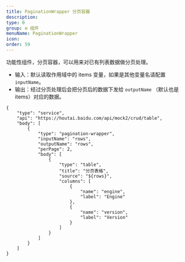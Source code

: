 ```yaml
---
title: PaginationWrapper 分页容器
description:
type: 0
group: ⚙ 组件
menuName: PaginationWrapper
icon:
order: 59
---
```


功能性组件，分页容器，可以用来对已有列表数据做分页处理。

- 输入：默认读取作用域中的 items 变量，如果是其他变量名请配置 `inputName`。
- 输出：经过分页处理后会把分页后的数据下发给 `outputName` （默认也是 items）对应的数据。

```schema:height="400" scope="body"
{
    "type": "service",
    "api": "https://houtai.baidu.com/api/mock2/crud/table",
    "body": [
        {
            "type": "pagination-wrapper",
            "inputName": "rows",
            "outputName": "rows",
            "perPage": 2,
            "body": [
                {
                    "type": "table",
                    "title": "分页表格",
                    "source": "${rows}",
                    "columns": [
                        {
                            "name": "engine",
                            "label": "Engine"
                        },
                        {
                            "name": "version",
                            "label": "Version"
                        }
                    ]
                }
            ]
        }
    ]
}
```
